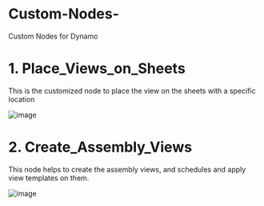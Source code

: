 # Custom-Nodes-
Custom Nodes for Dynamo 

# 1. Place_Views_on_Sheets
This is the customized node to place the view on the sheets with a  specific location 

![image](https://github.com/kapilpalewar/Custom-Nodes-/assets/103321387/ccc056d8-aeb6-441e-a6f3-45960cdc34a9)

# 2. Create_Assembly_Views
This node helps to create the assembly views, and schedules and apply view templates on them.

![image](https://github.com/kapilpalewar/Custom-Nodes-/assets/103321387/2aecb2d6-cd95-4e0c-a797-c8eb918ce4dd)





